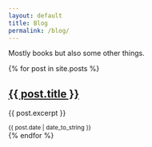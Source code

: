 ```yaml
---
layout: default
title: Blog
permalink: /blog/
---
```


Mostly books but also some other things.

{% for post in site.posts %}
  <article>
    <h2><a href="{{ post.url }}">{{ post.title }}</a></h2>
    <p>{{ post.excerpt }}</p>
    <small>{{ post.date | date_to_string }}</small>
  </article>
{% endfor %}